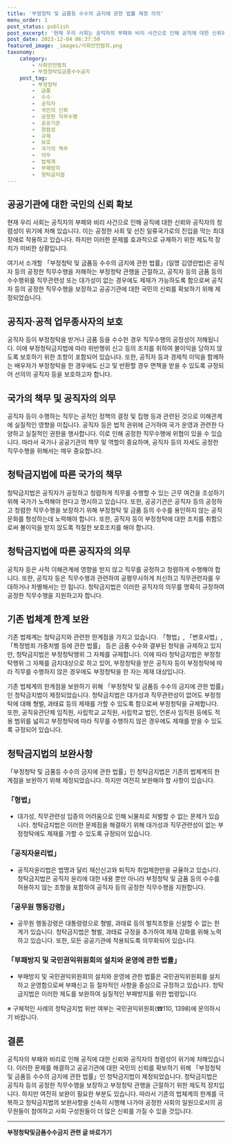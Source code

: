 ```yaml
---
title: '부정청탁 및 금품등 수수의 금지에 관한 법률 제정 의의'
menu_order: 1
post_status: publish
post_excerpt: '현재 우리 사회는 공직자의 부패와 비리 사건으로 인해 공직에 대한 신뢰와 공직자의 청렴성이 위기에 처해 있습니다. 이는 공정한 사회 및 선진 일류국가로의 진입을 막는 최대 장애로 작용하고 있습니다. 하지만 이러한 문제를 효과적으로 규제하기 위한 제도적 장치가 미비한 상황입니다.'
post_date: 2023-12-04 06:37:50
featured_image: _images/사회안전범죄.png
taxonomy:
    category:
        - 사회안전범죄
        - 부정청탁및금품수수금지
    post_tag:
        - 부정청탁
        -  금품
        -  수수
        -  공직자
        -  국민의 신뢰
        -  공정한 직무수행
        -  공공기관
        -  청렴성
        -  규제
        -  보호
        -  국가의 책무
        -  의무
        -  법체계
        -  부패방지
        -  청탁금지법
---
```




## 공공기관에 대한 국민의 신뢰 확보
현재 우리 사회는 공직자의 부패와 비리 사건으로 인해 공직에 대한 신뢰와 공직자의 청렴성이 위기에 처해 있습니다. 이는 공정한 사회 및 선진 일류국가로의 진입을 막는 최대 장애로 작용하고 있습니다. 하지만 이러한 문제를 효과적으로 규제하기 위한 제도적 장치가 미비한 상황입니다.

여기서 소개할 「부정청탁 및 금품등 수수의 금지에 관한 법률」(일명 김영란법)은 공직자 등의 공정한 직무수행을 저해하는 부정청탁 관행을 근절하고, 공직자 등의 금품 등의 수수행위를 직무관련성 또는 대가성이 없는 경우에도 제재가 가능하도록 함으로써 공직자 등의 공정한 직무수행을 보장하고 공공기관에 대한 국민의 신뢰를 확보하기 위해 제정되었습니다.


## 공직자·공적 업무종사자의 보호
공직자 등이 부정청탁을 받거나 금품 등을 수수한 경우 직무수행의 공정성이 저해됩니다. 이에 부정청탁금지법에 따라 위반행위 신고 등의 조치를 취하여 불이익을 당하지 않도록 보호하기 위한 조항이 포함되어 있습니다. 또한, 공직자 등과 경제적 이익을 함께하는 배우자가 부정청탁을 한 경우에도 신고 및 반환할 경우 면책을 받을 수 있도록 규정되어 선의의 공직자 등을 보호하고자 합니다.


## 국가의 책무 및 공직자의 의무
공직자 등이 수행하는 직무는 공적인 정책의 결정 및 집행 등과 관련된 것으로 이해관계에 실질적인 영향을 미칩니다. 공직자 등은 법적 권위에 근거하여 국가 운영과 관련한 다양하고 실질적인 권한을 행사합니다. 이로 인해 공정한 직무수행에 위협이 있을 수 있습니다. 따라서 국가나 공공기관의 책무 및 역할이 중요하며, 공직자 등의 자세도 공정한 직무수행을 위해서는 매우 중요합니다.


## 청탁금지법에 따른 국가의 책무
청탁금지법은 공직자가 공정하고 청렴하게 직무를 수행할 수 있는 근무 여건을 조성하기 위해 국가가 노력해야 한다고 명시하고 있습니다. 또한, 공공기관은 공직자 등의 공정하고 청렴한 직무수행을 보장하기 위해 부정청탁 및 금품 등의 수수를 용인하지 않는 공직문화를 형성하는데 노력해야 합니다. 또한, 공직자 등이 부정청탁에 대한 조치를 취함으로써 불이익을 받지 않도록 적절한 보호조치를 해야 합니다.


## 청탁금지법에 따른 공직자의 의무
공직자 등은 사적 이해관계에 영향을 받지 않고 직무를 공정하고 청렴하게 수행해야 합니다. 또한, 공직자 등은 직무수행과 관련하여 공평무사하게 처신하고 직무관련자를 우대하거나 차별해서는 안 됩니다. 청탁금지법은 이러한 공직자의 의무를 명확히 규정하여 공정한 직무수행을 지원하고자 합니다.


## 기존 법체계 한계 보완
기존 법체계는 청탁금지와 관련한 한계점을 가지고 있습니다. 「형법」, 「변호사법」, 「특정범죄 가중처벌 등에 관한 법률」 등은 금품 수수와 결부된 청탁을 규제하고 있지만, 청탁금지법은 부정청탁행위 그 자체를 규제합니다. 이에 따라 청탁금지법은 부정청탁행위 그 자체를 금지대상으로 하고 있어, 부정청탁을 받은 공직자 등이 부정청탁에 따라 직무를 수행하지 않은 경우에도 부정청탁을 한 자는 제재 대상입니다.

기존 법체계의 한계점을 보완하기 위해 「부정청탁 및 금품등 수수의 금지에 관한 법률」인 청탁금지법이 제정되었습니다. 청탁금지법은 대가성과 직무관련성이 없어도 부정청탁에 대해 형벌, 과태료 등의 제재를 가할 수 있도록 함으로써 부정청탁을 규제합니다. 또한, 공직유관단체 임직원, 사립학교 교직원, 사립학교 법인, 언론사 임직원 등에도 적용 범위를 넓히고 부정청탁에 따라 직무를 수행하지 않은 경우에도 제재를 받을 수 있도록 규정되어 있습니다.


## 청탁금지법의 보완사항
「부정청탁 및 금품등 수수의 금지에 관한 법률」인 청탁금지법은 기존의 법체계의 한계점을 보완하기 위해 제정되었습니다. 하지만 여전히 보완해야 할 사항이 있습니다.

### 「형법」
- 대가성, 직무관련성 입증의 어려움으로 인해 뇌물죄로 처벌할 수 없는 문제가 있습니다. 청탁금지법은 이러한 문제점을 해결하기 위해 대가성과 직무관련성이 없는 부정청탁에도 제재를 가할 수 있도록 규정되어 있습니다.

### 「공직자윤리법」
- 공직자윤리법은 법명과 달리 재산신고와 퇴직자 취업제한만을 규율하고 있습니다. 청탁금지법은 공직자 윤리에 대한 내용 뿐만 아니라 부정청탁 및 금품 등의 수수를 허용하지 않는 조항을 포함하여 공직자 등의 공정한 직무수행을 지원합니다.

### 「공무원 행동강령」
- 공무원 행동강령은 대통령령으로 형벌, 과태료 등의 벌칙조항을 신설할 수 없는 한계가 있습니다. 청탁금지법은 형벌, 과태료 규정을 추가하여 제재 강화를 위해 노력하고 있습니다. 또한, 모든 공공기관에 적용되도록 의무화되어 있습니다.

### 「부패방지 및 국민권익위원회의 설치와 운영에 관한 법률」
- 부패방지 및 국민권익위원회의 설치와 운영에 관한 법률은 국민권익위원회를 설치하고 운영함으로써 부패신고 등 절차적인 사항을 중심으로 규정하고 있습니다. 청탁금지법은 이러한 제도를 보완하여 실질적인 부패방지를 위한 법령입니다.

※ 구체적인 사례의 청탁금지법 위반 여부는 국민권익위원회(☎110, 1398)에 문의하시기 바랍니다.

## 결론
공직자의 부패와 비리로 인해 공직에 대한 신뢰와 공직자의 청렴성이 위기에 처해있습니다. 이러한 문제를 해결하고 공공기관에 대한 국민의 신뢰를 확보하기 위해 「부정청탁 및 금품등 수수의 금지에 관한 법률」인 청탁금지법이 제정되었습니다. 청탁금지법은 공직자 등의 공정한 직무수행을 보장하고 부정청탁 관행을 근절하기 위한 제도적 장치입니다. 하지만 여전히 보완이 필요한 부분도 있습니다. 따라서 기존의 법체계의 한계를 극복하고 청탁금지법의 보완사항을 신속히 시행해 나가야 공정한 사회의 일원으로서의 공무원들이 참여하고 사회 구성원들이 더 많은 신뢰를 가질 수 있을 것입니다.
<!-- wp:separator -->
<hr class="wp-block-separator has-alpha-channel-opacity"/>
<!-- /wp:separator -->

<!-- wp:group {"backgroundColor":"base","layout":{"type":"constrained"}} -->
<div class="wp-block-group has-base-background-color has-background"><!-- wp:paragraph {"align":"center","fontSize":"medium"} -->
<p class="has-text-align-center has-large-font-size"><strong>부정청탁및금품수수금지 관련 글 바로가기</strong></p>
<!-- /wp:paragraph -->


<!-- wp:latest-posts
{"categories":[{"id":31010,"count":19,"description":"","link":"https://uknowlaw.com/category/%eb%b6%80%ec%a0%95%ec%b2%ad%ed%83%81%eb%b0%8f%ea%b8%88%ed%92%88%ec%88%98%ec%88%98%ea%b8%88%ec%a7%80/","name":"부정청탁및금품수수금지","slug":"부정청탁및금품수수금지","taxonomy":"category","parent":0,"meta":[],"_links":{"self":[{"href":"https://uknowlaw.com/wp-json/wp/v2/categories/31010"}],"collection":[{"href":"https://uknowlaw.com/wp-json/wp/v2/categories"}],"about":[{"href":"https://uknowlaw.com/wp-json/wp/v2/taxonomies/category"}],"wp:post_type":[{"href":"https://uknowlaw.com/wp-json/wp/v2/posts?categories=31010"}],"curies":[{"name":"wp","href":"https://api.w.org/{rel}","templated":true}]}}],"postsToShow":100,"excerptLength":28,"postLayout":"grid","columns":2,"featuredImageAlign":"left","featuredImageSizeSlug":"large","fontSize":"small"} /--></div>
<!-- /wp:group -->